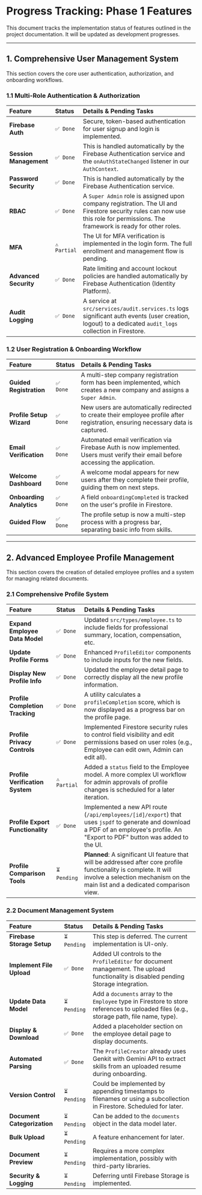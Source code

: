 # Progress Tracking: Phase 1 Features

This document tracks the implementation status of features outlined in the project documentation. It will be updated as development progresses.

---

## 1. Comprehensive User Management System

This section covers the core user authentication, authorization, and onboarding workflows.

### 1.1 Multi-Role Authentication & Authorization

| Feature                | Status       | Details & Pending Tasks                                                                                                                                                        |
| :--------------------- | :----------- | :----------------------------------------------------------------------------------------------------------------------------------------------------------------------------- |
| **Firebase Auth**      | `✅ Done`    | Secure, token-based authentication for user signup and login is implemented.                                                                                                   |
| **Session Management** | `✅ Done`    | This is handled automatically by the Firebase Authentication service and the `onAuthStateChanged` listener in our `AuthContext`.                                               |
| **Password Security**  | `✅ Done`    | This is handled automatically by the Firebase Authentication service.                                                                                                          |
| **RBAC**               | `✅ Done`    | A `Super Admin` role is assigned upon company registration. The UI and Firestore security rules can now use this role for permissions. The framework is ready for other roles. |
| **MFA**                | `⚠️ Partial` | The UI for MFA verification is implemented in the login form. The full enrollment and management flow is pending.                                                              |
| **Advanced Security**  | `✅ Done`    | Rate limiting and account lockout policies are handled automatically by Firebase Authentication (Identity Platform).                                                           |
| **Audit Logging**      | `✅ Done`    | A service at `src/services/audit.services.ts` logs significant auth events (user creation, logout) to a dedicated `audit_logs` collection in Firestore.                        |

### 1.2 User Registration & Onboarding Workflow

| Feature                  | Status    | Details & Pending Tasks                                                                                                            |
| :----------------------- | :-------- | :--------------------------------------------------------------------------------------------------------------------------------- |
| **Guided Registration**  | `✅ Done` | A multi-step company registration form has been implemented, which creates a new company and assigns a `Super Admin`.              |
| **Profile Setup Wizard** | `✅ Done` | New users are automatically redirected to create their employee profile after registration, ensuring necessary data is captured.   |
| **Email Verification**   | `✅ Done` | Automated email verification via Firebase Auth is now implemented. Users must verify their email before accessing the application. |
| **Welcome Dashboard**    | `✅ Done` | A welcome modal appears for new users after they complete their profile, guiding them on next steps.                               |
| **Onboarding Analytics** | `✅ Done` | A field `onboardingCompleted` is tracked on the user's profile in Firestore.                                                       |
| **Guided Flow**          | `✅ Done` | The profile setup is now a multi-step process with a progress bar, separating basic info from skills.                              |

---

## 2. Advanced Employee Profile Management

This section covers the creation of detailed employee profiles and a system for managing related documents.

### 2.1 Comprehensive Profile System

| Feature                          | Status       | Details & Pending Tasks                                                                                                                                                                            |
| :------------------------------- | :----------- | :------------------------------------------------------------------------------------------------------------------------------------------------------------------------------------------------- |
| **Expand Employee Data Model**   | `✅ Done`    | Updated `src/types/employee.ts` to include fields for professional summary, location, compensation, etc.                                                                                           |
| **Update Profile Forms**         | `✅ Done`    | Enhanced `ProfileEditor` components to include inputs for the new fields.                                                                                                                          |
| **Display New Profile Info**     | `✅ Done`    | Updated the employee detail page to correctly display all the new profile information.                                                                                                             |
| **Profile Completion Tracking**  | `✅ Done`    | A utility calculates a `profileCompletion` score, which is now displayed as a progress bar on the profile page.                                                                                    |
| **Profile Privacy Controls**     | `✅ Done`    | Implemented Firestore security rules to control field visibility and edit permissions based on user roles (e.g., Employee can edit own, Admin can edit all).                                       |
| **Profile Verification System**  | `⚠️ Partial` | Added a `status` field to the Employee model. A more complex UI workflow for admin approvals of profile changes is scheduled for a later iteration.                                                |
| **Profile Export Functionality** | `✅ Done`    | Implemented a new API route (`/api/employees/[id]/export`) that uses `jspdf` to generate and download a PDF of an employee's profile. An "Export to PDF" button was added to the UI.               |
| **Profile Comparison Tools**     | `⏳ Pending` | **Planned**: A significant UI feature that will be addressed after core profile functionality is complete. It will involve a selection mechanism on the main list and a dedicated comparison view. |

### 2.2 Document Management System

| Feature                     | Status       | Details & Pending Tasks                                                                                                                  |
| :-------------------------- | :----------- | :--------------------------------------------------------------------------------------------------------------------------------------- |
| **Firebase Storage Setup**  | `⏳ Pending` | This step is deferred. The current implementation is UI-only.                                                                            |
| **Implement File Upload**   | `✅ Done`    | Added UI controls to the `ProfileEditor` for document management. The upload functionality is disabled pending Storage integration.      |
| **Update Data Model**       | `⏳ Pending` | Add a `documents` array to the `Employee` type in Firestore to store references to uploaded files (e.g., storage path, file name, type). |
| **Display & Download**      | `✅ Done`    | Added a placeholder section on the employee detail page to display documents.                                                            |
| **Automated Parsing**       | `✅ Done`    | The `ProfileCreator` already uses Genkit with Gemini API to extract skills from an uploaded resume during onboarding.                    |
| **Version Control**         | `⏳ Pending` | Could be implemented by appending timestamps to filenames or using a subcollection in Firestore. Scheduled for later.                    |
| **Document Categorization** | `⏳ Pending` | Can be added to the `documents` object in the data model later.                                                                          |
| **Bulk Upload**             | `⏳ Pending` | A feature enhancement for later.                                                                                                         |
| **Document Preview**        | `⏳ Pending` | Requires a more complex implementation, possibly with third-party libraries.                                                             |
| **Security & Logging**      | `⏳ Pending` | Deferring until Firebase Storage is implemented.                                                                                         |
